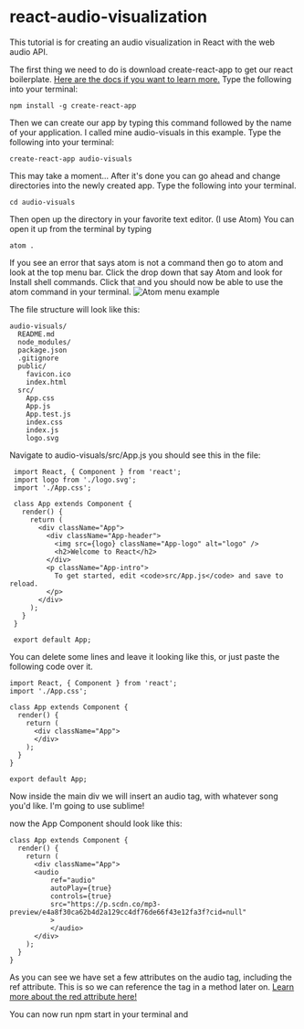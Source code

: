 # react-audio-visualization

This tutorial is for creating an audio visualization in React with the web audio API.

The first thing we need to do is download create-react-app to get our react boilerplate. [Here are the docs if you want to learn more.](https://github.com/facebookincubator/create-react-app)
Type the following into your terminal:

```
npm install -g create-react-app
```

Then we can create our app by typing this command followed by the name of your application. I called mine audio-visuals in this example. Type the following into your terminal:


```
create-react-app audio-visuals
```

This may take a moment...
After it's done you can go ahead and change directories into the newly created app. Type the following into your terminal.
```
cd audio-visuals
```

Then open up the directory in your favorite text editor. \(I use Atom\) You can open it up from the terminal by typing
```
atom .
```
If you see an error that says atom is not a command then go to atom and look at the top menu bar. Click the drop down that say Atom and look for Install shell commands. Click that and you should now be able to use the atom command in your terminal.
![Atom menu example](http://i68.tinypic.com/avhjz7.png)



The file structure will look like this:
```
audio-visuals/
  README.md
  node_modules/
  package.json
  .gitignore
  public/
    favicon.ico
    index.html
  src/
    App.css
    App.js
    App.test.js
    index.css
    index.js
    logo.svg
```
Navigate to audio-visuals/src/App.js
 you should see this in the file:

```
 import React, { Component } from 'react';
 import logo from './logo.svg';
 import './App.css';

 class App extends Component {
   render() {
     return (
       <div className="App">
         <div className="App-header">
           <img src={logo} className="App-logo" alt="logo" />
           <h2>Welcome to React</h2>
         </div>
         <p className="App-intro">
           To get started, edit <code>src/App.js</code> and save to reload.
         </p>
       </div>
     );
   }
 }

 export default App;
```
 You can delete some lines and leave it looking like this, or just paste the following code over it.

 ```
 import React, { Component } from 'react';
 import './App.css';

 class App extends Component {
   render() {
     return (
       <div className="App">
       </div>
     );
   }
 }

 export default App;
 ```
Now inside the main div we will insert an audio tag, with whatever song you'd like. I'm going to use sublime!

now the App Component should look like this:

```
class App extends Component {
  render() {
    return (
      <div className="App">
      <audio
          ref="audio"
          autoPlay={true}
          controls={true}
          src="https://p.scdn.co/mp3-preview/e4a8f30ca62b4d2a129cc4df76de66f43e12fa3f?cid=null"
          >
          </audio>
      </div>
    );
  }
}
```

As you can see we have set a few attributes on the audio tag, including the ref attribute. This is so we can reference the tag in a method later on. [Learn more about the red attribute here!](https://facebook.github.io/react/docs/refs-and-the-dom.html)

You can now run npm start in your terminal and
